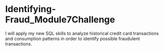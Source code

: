 # Identifying-Fraud_Module7Challenge
I will apply my new SQL skills to analyze historical credit card transactions and consumption patterns in order to identify possible fraudulent transactions.
